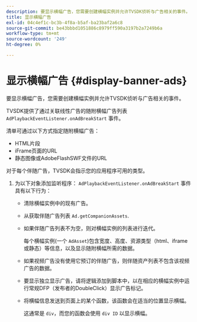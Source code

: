 ```yaml
---
description: 要显示横幅广告，您需要创建横幅实例并允许TVSDK侦听与广告相关的事件。
title: 显示横幅广告
exl-id: 04c4ef1c-bc3b-4f8a-b5af-ba23baf2a6c8
source-git-commit: be43bbbd1051886c8979ff590a3197b2a7249b6a
workflow-type: tm+mt
source-wordcount: '249'
ht-degree: 0%

---
```


# 显示横幅广告 {#display-banner-ads}

要显示横幅广告，您需要创建横幅实例并允许TVSDK侦听与广告相关的事件。

TVSDK提供了通过关联线性广告的随附横幅广告列表 `AdPlaybackEventListener.onAdBreakStart` 事件。

清单可通过以下方式指定随附横幅广告：

* HTML片段
* iFrame页面的URL
* 静态图像或AdobeFlashSWF文件的URL

对于每个伴随广告，TVSDK会指示您的应用程序可用的类型。

1. 为以下对象添加监听程序： `AdPlaybackEventListener.onAdBreakStart` 事件具有以下行为：

   * 清除横幅实例中的现有广告。
   * 从获取伴随广告列表 `Ad.getCompanionAssets`.
   * 如果伴随广告列表不为空，则对横幅实例的列表进行迭代。

      每个横幅实例(一个 `AdAsset`)包含宽度、高度、资源类型（html、iframe或静态）等信息，以及显示随附横幅所需的数据。
   * 如果视频广告没有使用它预订的伴随广告，则伴随资产列表不包含该视频广告的数据。
   * 要显示独立显示广告，请将逻辑添加到脚本中，以在相应的横幅实例中运行常规DFP（发布者的DoubleClick）显示广告标记。
   * 将横幅信息发送到页面上的某个函数，该函数会在适当的位置显示横幅。

      这通常是 `div`，而您的函数会使用 `div ID` 以显示横幅。
